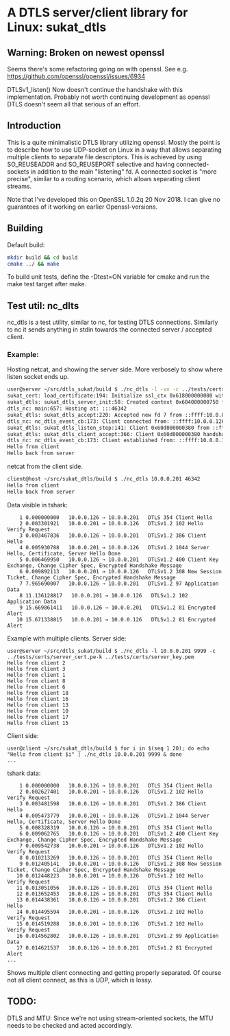 # A DTLS server/client library for Linux: sukat_dtls

## Warning: Broken on newest openssl

Seems there's some refactoring going on with openssl. See e.g.
https://github.com/openssl/openssl/issues/6934

DTLSv1_listen() Now doesn't continue the handshake with this
implementation. Probably not worth continuing development as openssl
DTLS doesn't seem all that serious of an effort.

## Introduction

This is a quite minimalistic DTLS library utilizing openssl.
Mostly the point is to describe how to use UDP-socket on Linux in
a way that allows separating multiple clients to separate file
descriptors. This is achieved by using SO_REUSEADDR and
SO_REUSEPORT selective and having connected-sockets in addition
to the main "listening" fd. A connected socket is "more precise",
similar to a routing scenario, which allows separating client
streams.

Note that I've developed this on OpenSSL 1.0.2q  20 Nov 2018. I can give no
guarantees of it working on earlier Openssl-versions.

## Building

Default build:
```bash
mkdir build && cd build
cmake ../ && make
```

To build unit tests, define the -Dtest=ON variable for cmake and
run the make test target after make.

## Test util: nc_dlts

nc_dtls is a test utility, similar to nc, for testing DTLS
connections. Similarly to nc it sends anything in stdin towards
the connected server / accepted client.

### Example:

Hosting netcat, and showing the server side. More verbosely to
show where listen socket ends up.

```bash
user@server ~/src/dtls_sukat/build $ ./nc_dtls -l -vv -c ../tests/certs/server_cert.pem -k ../tests/certs/server_key.pem
sukat_cert: load_certificate:194: Initialize ssl_ctx 0x618000000080 with certificate and private key
sukat_dtls: sukat_dtls_server_init:58: Created context 0x604000000750 for DTLS server on INADDR_ANY:0
dtls_nc: main:657: Hosting at: :::46342
sukat_dtls: sukat_dtls_accept:220: Accepted new fd 7 from ::ffff:10.0.0.126:54785
dtls_nc: nc_dtls_event_cb:173: Client connected from: ::ffff:10.0.0.126:54785
sukat_dtls: sukat_dtls_listen_step:141: Client 0x60d000000380 from ::ffff:10.0.0.126:54785 DTLS handshake finished
sukat_dtls: sukat_dtls_client_accept:366: Client 0x60d000000380 handshake finished
dtls_nc: nc_dtls_event_cb:173: Client established from: ::ffff:10.0.0.126:54785
Hello from client
Hello back from server
```

netcat from the client side.

```bash
client@host ~/src/sukat_dtls/build $ ./nc_dtls 10.0.0.201 46342
Hello from client
Hello back from server
```

Data visible in tshark:

```
    1 0.000000000   10.0.0.126 → 10.0.0.201   DTLS 354 Client Hello
    2 0.003301921   10.0.0.201 → 10.0.0.126   DTLSv1.2 102 Hello Verify Request
    3 0.003467836   10.0.0.126 → 10.0.0.201   DTLSv1.2 386 Client Hello
    4 0.005930788   10.0.0.201 → 10.0.0.126   DTLSv1.2 1044 Server Hello, Certificate, Server Hello Done
    5 0.006469950   10.0.0.126 → 10.0.0.201   DTLSv1.2 400 Client Key Exchange, Change Cipher Spec, Encrypted Handshake Message
    6 0.009892113   10.0.0.201 → 10.0.0.126   DTLSv1.2 308 New Session Ticket, Change Cipher Spec, Encrypted Handshake Message
    7 7.965690007   10.0.0.126 → 10.0.0.201   DTLSv1.2 97 Application Data
    8 11.136128817   10.0.0.201 → 10.0.0.126   DTLSv1.2 102 Application Data
    9 15.669861411   10.0.0.126 → 10.0.0.201   DTLSv1.2 81 Encrypted Alert
   10 15.671338815   10.0.0.201 → 10.0.0.126   DTLSv1.2 81 Encrypted Alert
```

Example with multiple clients. Server side:

```
user@server ~/src/dtls_sukat/build $ ./nc_dtls -l 10.0.0.201 9999 -c ../tests/certs/server_cert.pe-k ../tests/certs/server_key.pem
Hello from client 2
Hello from client 3
Hello from client 1
Hello from client 8
Hello from client 6
Hello from client 18
Hello from client 16
Hello from client 13
Hello from client 10
Hello from client 17
Hello from client 15
```

Client side:
```
user@client ~/src/sukat_dtls/build $ for i in $(seq 1 20); do echo "Hello from client $i" | ./nc_dtls 10.0.0.201 9999 & done
...
```

tshark data:
```
    1 0.000000000   10.0.0.126 → 10.0.0.201   DTLS 354 Client Hello
    2 0.002627401   10.0.0.201 → 10.0.0.126   DTLSv1.2 102 Hello Verify Request
    3 0.003481598   10.0.0.126 → 10.0.0.201   DTLSv1.2 386 Client Hello
    4 0.005473779   10.0.0.201 → 10.0.0.126   DTLSv1.2 1044 Server Hello, Certificate, Server Hello Done
    5 0.008328319   10.0.0.126 → 10.0.0.201   DTLS 354 Client Hello
    6 0.009062765   10.0.0.126 → 10.0.0.201   DTLSv1.2 400 Client Key Exchange, Change Cipher Spec, Encrypted Handshake Message
    7 0.009542738   10.0.0.201 → 10.0.0.126   DTLSv1.2 102 Hello Verify Request
    8 0.010213269   10.0.0.126 → 10.0.0.201   DTLS 354 Client Hello
    9 0.012405141   10.0.0.201 → 10.0.0.126   DTLSv1.2 308 New Session Ticket, Change Cipher Spec, Encrypted Handshake Message
   10 0.012448223   10.0.0.201 → 10.0.0.126   DTLSv1.2 102 Hello Verify Request
   11 0.013051056   10.0.0.126 → 10.0.0.201   DTLS 354 Client Hello
   12 0.013652453   10.0.0.126 → 10.0.0.201   DTLS 354 Client Hello
   13 0.014438361   10.0.0.126 → 10.0.0.201   DTLSv1.2 386 Client Hello
   14 0.014495594   10.0.0.201 → 10.0.0.126   DTLSv1.2 102 Hello Verify Request
   15 0.014519288   10.0.0.201 → 10.0.0.126   DTLSv1.2 102 Hello Verify Request
   16 0.014562802   10.0.0.126 → 10.0.0.201   DTLSv1.2 99 Application Data
   17 0.014621537   10.0.0.126 → 10.0.0.201   DTLSv1.2 81 Encrypted Alert
...
```

Shows multiple client connecting and getting properly separated. Of course not
all client connect, as this is UDP, which is lossy.

## TODO:

DTLS and MTU: Since we're not using stream-oriented sockets, the
              MTU needs to be checked and acted accordingly.
